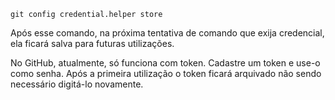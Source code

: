 
`git config credential.helper store`

Após esse comando, na próxima tentativa de comando que exija credencial, ela ficará salva para futuras utilizações. 

No GitHub, atualmente, só funciona com token. Cadastre um token e use-o como senha. Após a primeira utilização o token ficará arquivado não sendo necessário digitá-lo novamente.
